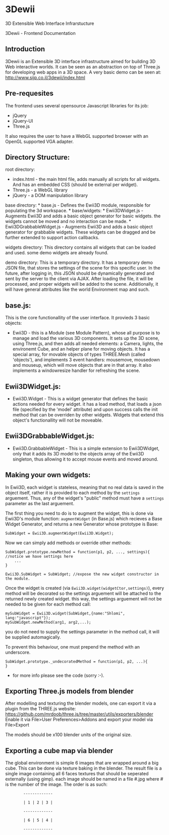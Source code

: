 3Dewii
======

3D Extensible Web Interface Infrarstucture


3Dewii - Frontend Documentation

Introduction
-------------------------------------------------------------------------------------------------
3Dewii is an Extensible 3D interface infrastructure aimed for building 3D Web interactive worlds.
It can be seen as an abstraction on top of Three.js for developing web apps in a 3D space.
A very basic demo can be seen at: http://www.sijp.co.il/3dewii/index.html

Pre-requesites
-------------------------------------------------------------------------------------------------
The frontend uses several opensource Javascript libraries for its job:
* jQuery
* jQuery-UI
* Three.js

It also requires the user to have a WebGL supported browser with an OpenGL supported VGA adapter.

Directory Structure:
-------------------------------------------------------------------------------------------------
root directory:
* index.html - the main html file, adds manually all scripts for all widgets. And has an embedded CSS (should be external per widget).
* Three.js - a WebGL library
* jQuery - a DOM manipulation library

base directory:
	* base.js - Defines the Ewii3D module, responsible for populating the 3d workspace.
	* base/widgets:
	    * Ewii3DWidget.js - Augments Ewii3D and adds a basic object generator for basic widgets.
	    the widgets cannot be moved and no interaction can be made. 
	    * Ewii3DGrabbableWidget.js - Augments Ewii3D and adds a basic object generator for grabbable widgets.
	    These widgets can be dragged and be further extended to support action callbacks.

widgets directory:
	This directory contains all widgets that can be loaded and used.
	some demo widgets are already found.
	
demo directory:
	This is a temporary directory. It has a temporary demo JSON file, that stores the settings
	of the scene for this specific user. In the future, after logging in, this JSON should be
	dynamically generated and sent by the server to the client via AJAX.
	After loading the file, it will be processed, and proper widgets will be added to the scene.
	Additionally, it will have general attributes like the world Environment map and such.
	
base.js:
-------------------------------------------------------------------------------------------------
This is the core functionallity of the user interface. It provieds 3 basic objects:
* Ewii3D - this is a Module (see Module Pattern), whose all purpose is to manage and load
	  the various 3D components. It sets up the 3D scene, using Three.js, and then
	  adds all needed elements: a Camera, lights, the environemt Cube, and an
	  helper plane for moving objects.
	  It has a special array, for movable objects of types THREE.Mesh (called 'objects'), and
	  implements 3 event handlers: mousemove, mousedown and mouseup, which will move objects that 
	  are in that array.
	  It also implements a windowresize handler for refreshing the scene.

Ewii3DWidget.js:
-------------------------------------------------------------------------------------------------
* Ewii3D.Widget - This is a widget generator that defines the basic actions needed for every widget.
	  it has a load method, that loads a json file (specified by the 'model' attribute) and upon
	  success calls the init method that can be overriden by other widgets.
	  Widgets that extend this object's functionallity will not be moveable.

Ewii3DGrabbableWidget.js:
-------------------------------------------------------------------------------------------------
* Ewii3D.GrabbableWidget - This is a simple extension to Ewii3DWidget, only that it adds its
	  3D model to the objects array of the Ewii3D singleton, thus allowing it to accept mouse 
	  events and moved around.

Making your own widgets:
-------------------------------------------------------------------------------------------------
In Ewii3D, each widget is stateless, meaning that no real data is saved in the object
itself, rather it is provided to each method by the `settings` arguement.
Thus, any of the widget's "public" method must have a `settings` parameter as the
last arguement.

The first thing you need to do is to augment the widget, this is done via Ewii3D's 
module function: `augmentWidget` (in Base.js) which recieves a Base Widget Generator, and returns
a new Generator whose prototype is Base:

    SubWidget = Ewii3D.augmentWidget(Ewii3D.Widget);

Now we can simply add methods or override other methods:

    SubWidget.prototype.newMethod = function(p1, p2, ..., settings){ //notice we have settings here
        ...
    }
    
    Ewii3D.SubWidget = SubWidget; //expose the new widget constructor in the module.

Once the widget is created (via `Ewii3D.widget(widgetCtor,settings)`), every method will be
decorated so the settings arguement will be attached to the returned newly created widget.
this way, the settings arguement will not be needed to be given for each method call:

    mySubWidget = Ewii3D.widget(SubWidget,{name:"Shlomi", lang:"javascript"});
    mySubWidget.newMethod(arg1, arg2,...); 

you do not need to supply the settings parameter in the method call, it will be 
supplied automagically.

To prevent this behaviour, one must prepend the method with an underscore.

    SubWidget.prototype._undecoratedMethod = function(p1, p2, ...){
    }


- for more info please see the code (sorry :-).
	
Exporting Three.js models from blender
-------------------------------------------------------------------------------------------------
After modelling and texturing the blender models, one can export it via a plugin from the THREE.js
website:
https://github.com/mrdoob/three.js/tree/master/utils/exporters/blender
Enable it via File>User Preferences>Addons
and export your model via File>Export

The models should be x100 blender units of the original size.

Exporting a cube map via blender
-------------------------------------------------------------------------------------------------
The global environment is simple 6 images that are wrapped around a big cube. This can be done via
texture baking in the blender.
The result file is a single image containing all 6 faces textures that should be seperated externally
(using gimp). each image should be named in a file #.jpg where # is the number of the image.
The order is as such: 

			-------------

			| 1 | 2 | 3 |

			-------------

			| 6 | 5 | 4 |

			-------------
